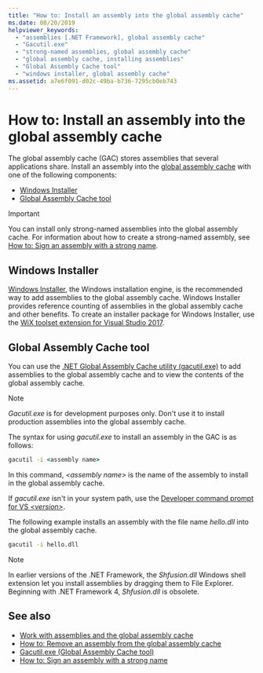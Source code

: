 ```yaml
---
title: "How to: Install an assembly into the global assembly cache"
ms.date: 08/20/2019
helpviewer_keywords:
  - "assemblies [.NET Framework], global assembly cache"
  - "Gacutil.exe"
  - "strong-named assemblies, global assembly cache"
  - "global assembly cache, installing assemblies"
  - "Global Assembly Cache tool"
  - "windows installer, global assembly cache"
ms.assetid: a7e6f091-d02c-49ba-b736-7295cb0eb743
---
```

# How to: Install an assembly into the global assembly cache

The global assembly cache (GAC) stores assemblies that several applications share. Install an assembly into the [global assembly cache](gac.md) with one of the following components:

- [Windows Installer](#windows-installer)
- [Global Assembly Cache tool](#global-assembly-cache-tool)

> [!IMPORTANT]
> You can install only strong-named assemblies into the global assembly cache. For information about how to create a strong-named assembly, see [How to: Sign an assembly with a strong name](../../standard/assembly/sign-strong-name.md).

## Windows Installer

[Windows Installer](/windows/desktop/Msi/installation-of-assemblies-to-the-global-assembly-cache), the Windows installation engine, is the recommended way to add assemblies to the global assembly cache. Windows Installer provides reference counting of assemblies in the global assembly cache and other benefits. To create an installer package for Windows Installer, use the [WiX toolset extension for Visual Studio 2017](https://marketplace.visualstudio.com/items?itemName=RobMensching.WixToolsetVisualStudio2017Extension).

## Global Assembly Cache tool

You can use the [.NET Global Assembly Cache utility (gacutil.exe)](../tools/gacutil-exe-gac-tool.md) to add assemblies to the global assembly cache and to view the contents of the global assembly cache.

   > [!NOTE]
   > *Gacutil.exe* is for development purposes only. Don't use it to install production assemblies into the global assembly cache.

The syntax for using *gacutil.exe* to install an assembly in the GAC is as follows:

```cmd
gacutil -i <assembly name>
```

In this command, *\<assembly name>* is the name of the assembly to install in the global assembly cache.

If *gacutil.exe* isn't in your system path, use the [Developer command prompt for VS *\<version>*](../tools/developer-command-prompt-for-vs.md).

The following example installs an assembly with the file name *hello.dll* into the global assembly cache.

```cmd
gacutil -i hello.dll
```

> [!NOTE]
> In earlier versions of the .NET Framework, the *Shfusion.dll* Windows shell extension let you install assemblies by dragging them to File Explorer. Beginning with .NET Framework 4, *Shfusion.dll* is obsolete.

## See also

- [Work with assemblies and the global assembly cache](working-with-assemblies-and-the-gac.md)
- [How to: Remove an assembly from the global assembly cache](how-to-remove-an-assembly-from-the-gac.md)
- [Gacutil.exe (Global Assembly Cache tool)](../tools/gacutil-exe-gac-tool.md)
- [How to: Sign an assembly with a strong name](../../standard/assembly/sign-strong-name.md)
